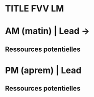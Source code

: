 # TITLE FVV LM
# AM (matin) | Lead -> 

## Ressources potentielles

# PM (aprem) | Lead 

## Ressources potentielles
